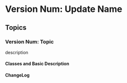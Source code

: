 
# Version Num: Update Name
## Topics
### Version Num: Topic
description
#### Classes and Basic Description
#### ChangeLog